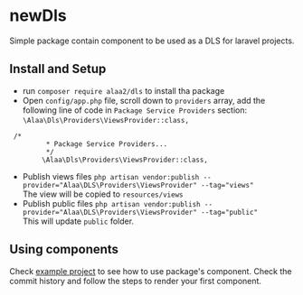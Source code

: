 # newDls
Simple package contain component to be used as a DLS for laravel projects.

## Install and Setup
- run `composer require alaa2/dls` to install tha package 
- Open `config/app.php` file, scroll down to `providers` array, add the following line of code in `Package Service Providers` section: <br/>
`\Alaa\Dls\Providers\ViewsProvider::class,`
```
 /*
         * Package Service Providers...
         */
        \Alaa\Dls\Providers\ViewsProvider::class,
```
- Publish views files
`php artisan vendor:publish --provider="Alaa\DLS\Providers\ViewsProvider" --tag="views"` <br/>
The view will be copied to `resources/views`
- Publish public files
`php artisan vendor:publish --provider="Alaa\DLS\Providers\ViewsProvider" --tag="public"` <br/>
This will update `public` folder.

## Using components
Check [example project](https://github.com/AlaaElden98/dls-example) to see how to use package's component.
Check the commit history and follow the steps to render your first component.
